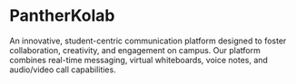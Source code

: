 # PantherKolab
An innovative, student-centric communication platform designed to foster collaboration, creativity, and engagement on campus. Our platform combines real-time messaging, virtual whiteboards, voice notes, and audio/video call capabilities. 
